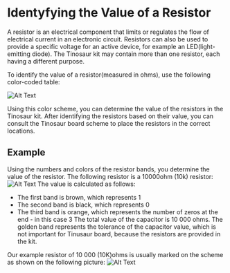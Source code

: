 Identyfying the Value of a Resistor
========
A resistor is an electrical component that limits or regulates the flow of electrical current in an electronic circuit. Resistors can also be used to provide a specific voltage for an active device, for example an LED(light-emitting diode). The Tinosaur kit may contain more than one resistor, each having a different purpose.

To identify the value of a resistor(measured in ohms), use the following color-coded table:

![Alt Text](https://github.com/tinusaur/guides/blob/master/docs/images/resistor_scheme.jpg "Resistor Scheme")
<!-- image-edit: redraw (copyright) -->
<!-- content-add: info about both resistors -->
<!-- structure-edit: move the sample drawing to resistor soldering topic -->

Using this color scheme, you can determine the value of the resistors in the Tinosaur kit. After identifying the resistors based on their value, you can consult the Tinosaur board scheme to place the resistors in the correct locations.

Example
-------
Using the numbers and colors of the resistor bands, you determine the value of the resistor. The following resistor is a 10000ohm (10k) resistor:
![Alt Text](https://github.com/tinusaur/guides/blob/master/docs/images/10k_resistor.png "10k Resistor")
The value is calculated as follows:
* The first band is brown, which represents 1
* The second band is black, which represents 0
* The third band is orange, which represents the number of zeros at the end - in this case 3
The total value of the capacitor is 10 000 ohms.
The golden band represents the tolerance of the capacitor value, which is not important for Tinusaur board, because the resistors are provided in the kit.

Our example resistor of 10 000 (10K)ohms is usually marked on the scheme as shown on the following picture:
![Alt Text](https://github.com/tinusaur/guides/blob/master/docs/images/board_scheme_marked.jpg "Board Scheme")
